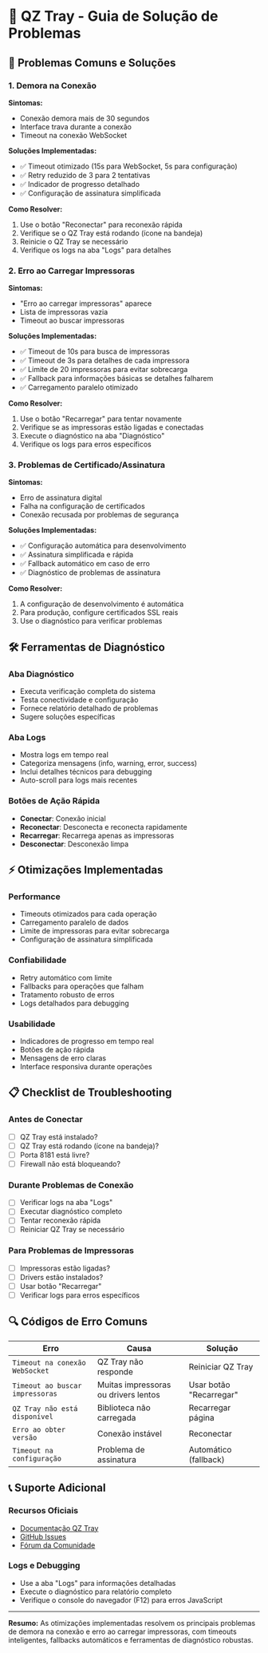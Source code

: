 # 🔧 QZ Tray - Guia de Solução de Problemas

## 🚨 Problemas Comuns e Soluções

### 1. **Demora na Conexão**

**Sintomas:**
- Conexão demora mais de 30 segundos
- Interface trava durante a conexão
- Timeout na conexão WebSocket

**Soluções Implementadas:**
- ✅ Timeout otimizado (15s para WebSocket, 5s para configuração)
- ✅ Retry reduzido de 3 para 2 tentativas
- ✅ Indicador de progresso detalhado
- ✅ Configuração de assinatura simplificada

**Como Resolver:**
1. Use o botão "Reconectar" para reconexão rápida
2. Verifique se o QZ Tray está rodando (ícone na bandeja)
3. Reinicie o QZ Tray se necessário
4. Verifique os logs na aba "Logs" para detalhes

### 2. **Erro ao Carregar Impressoras**

**Sintomas:**
- "Erro ao carregar impressoras" aparece
- Lista de impressoras vazia
- Timeout ao buscar impressoras

**Soluções Implementadas:**
- ✅ Timeout de 10s para busca de impressoras
- ✅ Timeout de 3s para detalhes de cada impressora
- ✅ Limite de 20 impressoras para evitar sobrecarga
- ✅ Fallback para informações básicas se detalhes falharem
- ✅ Carregamento paralelo otimizado

**Como Resolver:**
1. Use o botão "Recarregar" para tentar novamente
2. Verifique se as impressoras estão ligadas e conectadas
3. Execute o diagnóstico na aba "Diagnóstico"
4. Verifique os logs para erros específicos

### 3. **Problemas de Certificado/Assinatura**

**Sintomas:**
- Erro de assinatura digital
- Falha na configuração de certificados
- Conexão recusada por problemas de segurança

**Soluções Implementadas:**
- ✅ Configuração automática para desenvolvimento
- ✅ Assinatura simplificada e rápida
- ✅ Fallback automático em caso de erro
- ✅ Diagnóstico de problemas de assinatura

**Como Resolver:**
1. A configuração de desenvolvimento é automática
2. Para produção, configure certificados SSL reais
3. Use o diagnóstico para verificar problemas

## 🛠️ Ferramentas de Diagnóstico

### **Aba Diagnóstico**
- Executa verificação completa do sistema
- Testa conectividade e configuração
- Fornece relatório detalhado de problemas
- Sugere soluções específicas

### **Aba Logs**
- Mostra logs em tempo real
- Categoriza mensagens (info, warning, error, success)
- Inclui detalhes técnicos para debugging
- Auto-scroll para logs mais recentes

### **Botões de Ação Rápida**
- **Conectar**: Conexão inicial
- **Reconectar**: Desconecta e reconecta rapidamente
- **Recarregar**: Recarrega apenas as impressoras
- **Desconectar**: Desconexão limpa

## ⚡ Otimizações Implementadas

### **Performance**
- Timeouts otimizados para cada operação
- Carregamento paralelo de dados
- Limite de impressoras para evitar sobrecarga
- Configuração de assinatura simplificada

### **Confiabilidade**
- Retry automático com limite
- Fallbacks para operações que falham
- Tratamento robusto de erros
- Logs detalhados para debugging

### **Usabilidade**
- Indicadores de progresso em tempo real
- Botões de ação rápida
- Mensagens de erro claras
- Interface responsiva durante operações

## 📋 Checklist de Troubleshooting

### **Antes de Conectar**
- [ ] QZ Tray está instalado?
- [ ] QZ Tray está rodando (ícone na bandeja)?
- [ ] Porta 8181 está livre?
- [ ] Firewall não está bloqueando?

### **Durante Problemas de Conexão**
- [ ] Verificar logs na aba "Logs"
- [ ] Executar diagnóstico completo
- [ ] Tentar reconexão rápida
- [ ] Reiniciar QZ Tray se necessário

### **Para Problemas de Impressoras**
- [ ] Impressoras estão ligadas?
- [ ] Drivers estão instalados?
- [ ] Usar botão "Recarregar"
- [ ] Verificar logs para erros específicos

## 🔍 Códigos de Erro Comuns

| Erro | Causa | Solução |
|------|-------|----------|
| `Timeout na conexão WebSocket` | QZ Tray não responde | Reiniciar QZ Tray |
| `Timeout ao buscar impressoras` | Muitas impressoras ou drivers lentos | Usar botão "Recarregar" |
| `QZ Tray não está disponível` | Biblioteca não carregada | Recarregar página |
| `Erro ao obter versão` | Conexão instável | Reconectar |
| `Timeout na configuração` | Problema de assinatura | Automático (fallback) |

## 📞 Suporte Adicional

### **Recursos Oficiais**
- [Documentação QZ Tray](https://qz.io/wiki/)
- [GitHub Issues](https://github.com/qzind/tray/issues)
- [Fórum da Comunidade](https://community.qz.io/)

### **Logs e Debugging**
- Use a aba "Logs" para informações detalhadas
- Execute o diagnóstico para relatório completo
- Verifique o console do navegador (F12) para erros JavaScript

---

**Resumo:** As otimizações implementadas resolvem os principais problemas de demora na conexão e erro ao carregar impressoras, com timeouts inteligentes, fallbacks automáticos e ferramentas de diagnóstico robustas.